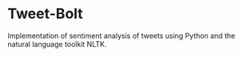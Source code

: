 # Tweet-Bolt
Implementation of sentiment analysis of tweets using Python and the natural language toolkit NLTK.
